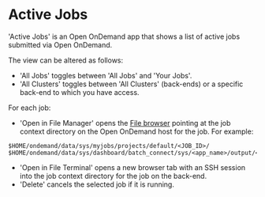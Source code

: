 # Active Jobs

'Active Jobs' is an Open OnDemand app that shows a list of active jobs submitted via Open OnDemand.

The view can be altered as follows:

* 'All Jobs' toggles between 'All Jobs' and 'Your Jobs'.
* 'All Clusters' toggles between 'All Clusters' (back-ends) or a specific back-end to which you have access.

For each job:

* 'Open in File Manager' opens the [File browser](../user-interface.md#file-browser) pointing at the job context directory on the Open OnDemand host for the job. For example:
```
$HOME/ondemand/data/sys/myjobs/projects/default/<JOB_ID>/
$HOME/ondemand/data/sys/dashboard/batch_connect/sys/<app_name>/output/<SESSION_ID>/
```
* 'Open in File Terminal' opens a new browser tab with an SSH session into the job context directory for the job on the back-end.
* 'Delete' cancels the selected job if it is running.
